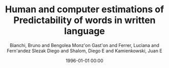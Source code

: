 ---
layout: post
title: Human and computer estimations of Predictability of words in written language

date: 1996-01-01 00:00
author: Bianchi, Bruno and Bengolea Monz\'on Gast\'on and Ferrer, Luciana and Fern\'andez Slezak Diego and Shalom, Diego E and Kamienkowski, Juan E
journal: Scientific Reports

link: https://doi.org/10.1038/s41598-020-61353-z

year: 2020
---